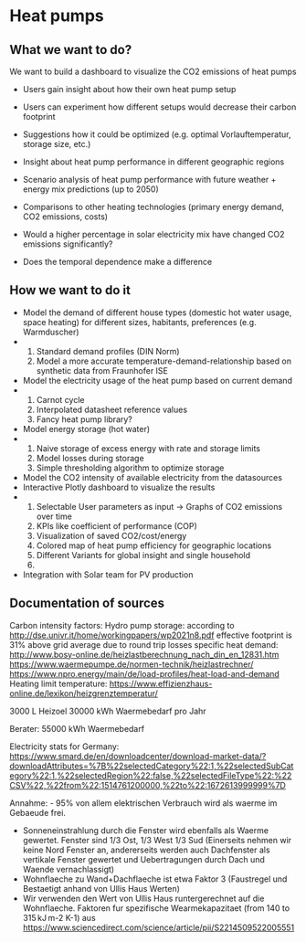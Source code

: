 # Heat pumps

## What we want to do?

We want to build a dashboard to visualize the CO2 emissions of heat pumps

- Users gain insight about how their own heat pump setup
- Users can experiment how different setups would decrease their carbon footprint
- Suggestions how it could be optimized (e.g. optimal Vorlauftemperatur, storage size, etc.)
- Insight about heat pump performance in different geographic regions
- Scenario analysis of heat pump performance with future weather + energy mix predictions (up to 2050)
- Comparisons to other heating technologies (primary energy demand, CO2 emissions, costs)

- Would a higher percentage in solar electricity mix have changed CO2 emissions significantly?
- Does the temporal dependence make a difference

## How we want to do it

- Model the demand of different house types (domestic hot water usage, space heating) for different sizes, habitants, preferences (e.g. Warmduscher)
- 1. Standard demand profiles (DIN Norm)
  2. Model a more accurate temperature-demand-relationship based on synthetic data from Fraunhofer ISE
- Model the electricity usage of the heat pump based on current demand
- 1. Carnot cycle
  2. Interpolated datasheet reference values
  3. Fancy heat pump library?
- Model energy storage (hot water)
- 1. Naive storage of excess energy with rate and storage limits
  2. Model losses during storage
  3. Simple thresholding algorithm to optimize storage
- Model the CO2 intensity of available electricity from the datasources
- Interactive Plotly dashboard to visualize the results
- 1. Selectable User parameters as input -> Graphs of CO2 emissions over time
  2. KPIs like coefficient of performance (COP) 
  2. Visualization of saved CO2/cost/energy
  3. Colored map of heat pump efficiency for geographic locations
  4. Different Variants for global insight and single household
  5. 
- Integration with Solar team for PV production

## Documentation of sources
Carbon intensity factors:
Hydro pump storage: according to http://dse.univr.it/home/workingpapers/wp2021n8.pdf effective footprint is 31% above grid average due to round trip losses
specific heat demand:   http://www.bosy-online.de/heizlastberechnung_nach_din_en_12831.htm
                        https://www.waermepumpe.de/normen-technik/heizlastrechner/
                        https://www.npro.energy/main/de/load-profiles/heat-load-and-demand
Heating limit temperature: https://www.effizienzhaus-online.de/lexikon/heizgrenztemperatur/


3000 L Heizoel
30000 kWh Waermebedarf pro Jahr

Berater: 55000 kWh Waermebedarf


Electricity stats for Germany: https://www.smard.de/en/downloadcenter/download-market-data/?downloadAttributes=%7B%22selectedCategory%22:1,%22selectedSubCategory%22:1,%22selectedRegion%22:false,%22selectedFileType%22:%22CSV%22,%22from%22:1514761200000,%22to%22:1672613999999%7D


Annahme: - 95% von allem elektrischen Verbrauch wird als waerme im Gebaeude frei.
- Sonneneinstrahlung durch die Fenster wird ebenfalls als Waerme gewertet. Fenster sind 1/3 Ost, 1/3 West 1/3 Sud (Einerseits nehmen wir keine Nord Fenster an, andererseits werden auch Dachfenster als vertikale Fenster gewertet und Uebertragungen durch Dach und Waende vernachlassigt)
- Wohnflaeche zu Wand+Dachflaeche ist etwa Faktor 3 (Faustregel und Bestaetigt anhand von Ullis Haus Werten)
- Wir verwenden den Wert von Ullis Haus runtergerechnet auf die Wohnflaeche. Faktoren fur spezifische Wearmekapazitaet (from 140 to 315 kJ m-2 K-1) aus https://www.sciencedirect.com/science/article/pii/S2214509522005551